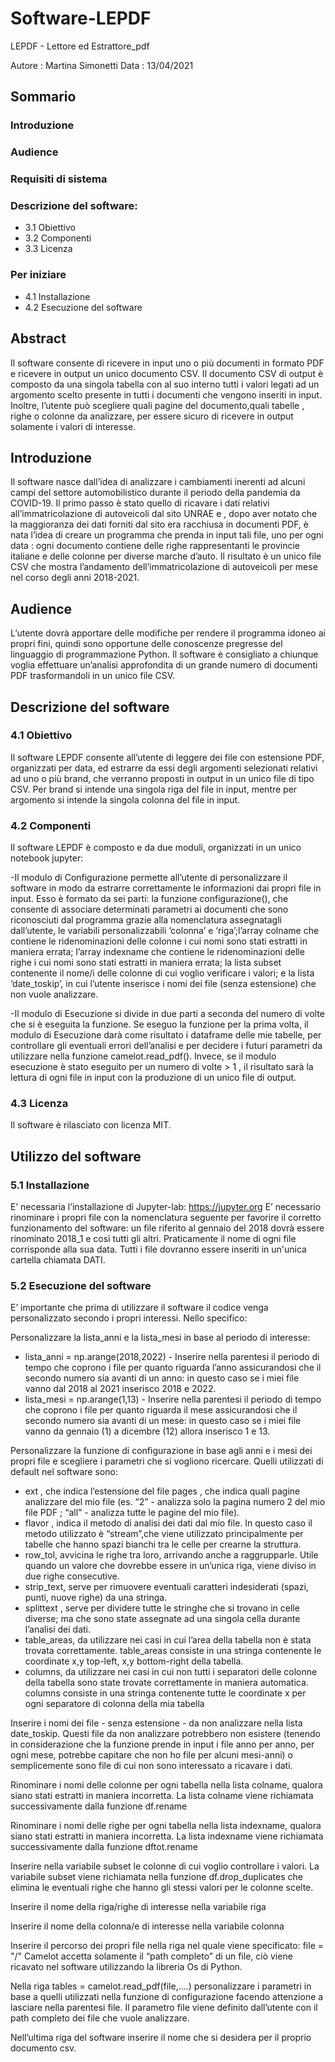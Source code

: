 # Software-LEPDF

LEPDF - Lettore ed Estrattore_pdf

Autore : Martina Simonetti
Data : 13/04/2021


## Sommario

### Introduzione
### Audience
### Requisiti di sistema
### Descrizione del software:
- 3.1 Obiettivo
- 3.2 Componenti
- 3.3 Licenza
### Per iniziare
- 4.1 Installazione
- 4.2 Esecuzione del software




## Abstract
Il software consente di ricevere in input uno o più documenti in formato PDF e ricevere in output un unico documento CSV. Il documento CSV di output è composto da una singola tabella con al suo interno tutti i valori legati ad un argomento scelto presente in tutti i documenti che vengono inseriti in input. Inoltre, l’utente può scegliere quali pagine del documento,quali tabelle , righe o colonne da analizzare, per essere sicuro di ricevere in output solamente i valori di interesse.

## Introduzione
Il software nasce dall’idea di analizzare i cambiamenti inerenti ad alcuni campi del settore automobilistico durante il periodo della pandemia da COVID-19. Il primo passo è stato quello di ricavare i dati relativi all’immatricolazione di autoveicoli dal sito UNRAE e , dopo aver notato che la maggioranza dei dati forniti dal sito era racchiusa in documenti PDF, è nata l’idea di creare un programma che prenda in input tali file, uno per ogni data : ogni documento contiene delle righe rappresentanti le provincie italiane e delle colonne per diverse marche d’auto. Il risultato è un unico file CSV che mostra l’andamento dell’immatricolazione di autoveicoli per mese nel corso degli anni 2018-2021.

## Audience
L’utente dovrà apportare delle modifiche per rendere il programma idoneo ai propri fini, quindi sono opportune delle conoscenze pregresse del linguaggio di programmazione Python. Il software è consigliato a chiunque voglia effettuare un’analisi approfondita di un grande numero di documenti PDF trasformandoli in un unico file CSV. 


## Descrizione del software
### 4.1 Obiettivo
Il software LEPDF consente all’utente di leggere dei file con estensione PDF, organizzati per data, ed estrarre da essi degli argomenti selezionati relativi ad uno o più brand, che verranno proposti in output in un unico file di tipo CSV. Per brand si intende una singola riga del file in input, mentre per argomento si intende la singola colonna del file in input.


### 4.2 Componenti
Il software LEPDF è composto e da due moduli, organizzati in un unico notebook jupyter:

-Il modulo di Configurazione permette all’utente di personalizzare il software in modo da estrarre correttamente le informazioni dai propri file in input. Esso è formato da sei parti: la funzione configurazione(), che consente di associare determinati parametri ai documenti che sono riconosciuti dal programma grazie alla nomenclatura assegnatagli dall’utente, le variabili personalizzabili ‘colonna’ e ‘riga’;l’array colname che contiene le ridenominazioni delle colonne i cui nomi sono stati estratti in maniera errata; l’array indexname che contiene le ridenominazioni delle righe i cui nomi sono stati estratti in maniera errata; la lista subset contenente il nome/i delle colonne di cui voglio verificare i valori; e  la lista ‘date_toskip’, in cui l’utente inserisce i nomi dei file (senza estensione) che non vuole analizzare.

-Il modulo di Esecuzione si divide in due parti a seconda del numero di volte che si è eseguita la funzione. Se eseguo la funzione per la prima volta, il modulo di Esecuzione darà come risultato i dataframe delle mie tabelle, per controllare gli eventuali errori dell’analisi e per decidere i futuri parametri da utilizzare nella funzione camelot.read_pdf().  Invece, se il modulo esecuzione è stato eseguito per un numero di volte > 1 , il risultato sarà la lettura di ogni file in input con la produzione di un unico file di output.



### 4.3 Licenza
Il software è rilasciato con licenza MIT.


## Utilizzo del software
### 5.1 Installazione
E’ necessaria l’installazione di Jupyter-lab: https://jupyter.org 
E’ necessario rinominare i propri file con la nomenclatura seguente per favorire il corretto funzionamento del software: un file riferito al gennaio del 2018 dovrà essere rinominato 2018_1 e così tutti gli altri. Praticamente il nome di ogni file corrisponde alla sua data. 
Tutti i file dovranno essere inseriti in un'unica cartella chiamata DATI.

### 5.2 Esecuzione del software
E’ importante che prima di utilizzare il software il codice venga personalizzato secondo i propri interessi. Nello specifico:

Personalizzare la lista_anni e la lista_mesi in base al periodo di interesse: 
-	lista_anni = np.arange(2018,2022) - Inserire nella parentesi il periodo di tempo che coprono i file per quanto riguarda l’anno assicurandosi che il secondo numero sia avanti di un anno: in questo caso se i miei file vanno dal 2018 al 2021 inserisco 2018 e 2022.
-	lista_mesi = np.arange(1,13) - Inserire nella parentesi il periodo di tempo che coprono i file per quanto riguarda il mese assicurandosi che il secondo numero sia avanti di un mese: in questo caso se i miei file vanno da gennaio (1) a dicembre (12)  allora inserisco 1 e 13.

Personalizzare la funzione di configurazione in base agli anni e i mesi dei propri file e scegliere i parametri che si vogliono ricercare. 
Quelli utilizzati di default nel software sono:
-	ext , che indica l’estensione del file 
pages , che indica quali pagine analizzare del mio file (es. “2” - analizza solo la pagina numero 2 del mio file PDF ; “all” - analizza tutte le pagine del mio file). 
-	flavor , indica il metodo di analisi dei dati dal mio file. In questo caso il metodo utilizzato è “stream”,che viene utilizzato principalmente per tabelle che hanno spazi bianchi tra le celle per crearne la struttura.
-	row_tol,  avvicina le righe tra loro, arrivando anche a raggrupparle. Utile quando un valore che dovrebbe essere in un’unica riga, viene diviso in due righe consecutive.
-	strip_text,  serve per rimuovere eventuali caratteri indesiderati (spazi, punti, nuove righe) da una stringa.
-	splittext , serve per dividere tutte le stringhe che si trovano in celle diverse; ma che sono state assegnate ad una singola cella durante l’analisi dei dati.
-	table_areas, da utilizzare nei casi in cui l’area della tabella non è stata trovata correttamente. table_areas consiste in una stringa contenente le coordinate x,y top-left, 	x,y bottom-right della tabella. 
-	columns, da utilizzare nei casi in cui non tutti i separatori delle colonne della tabella sono state trovate correttamente in maniera automatica. columns consiste in una stringa contenente tutte le coordinate x per ogni separatore di colonna della mia tabella

Inserire i nomi dei file - senza estensione - da non analizzare nella lista date_toskip. Questi file da non analizzare potrebbero non esistere (tenendo in considerazione che la funzione prende in input i file anno per anno, per ogni mese, potrebbe capitare che non ho file per alcuni mesi-anni) o semplicemente sono file di cui non sono interessato a ricavare i dati. 

Rinominare i nomi delle colonne per ogni tabella nella lista colname, qualora siano stati estratti in maniera incorretta.  La lista colname viene richiamata successivamente dalla funzione df.rename

Rinominare i nomi delle righe per ogni tabella nella lista indexname, qualora siano stati estratti in maniera incorretta.  La lista indexname viene richiamata successivamente dalla funzione dftot.rename

Inserire nella variabile subset le colonne di cui voglio controllare i valori. La variabile subset viene richiamata nella funzione df.drop_duplicates che elimina le eventuali righe che hanno gli stessi valori per le colonne scelte.

Inserire il nome della riga/righe di interesse nella variabile riga 

Inserire il nome della colonna/e di interesse nella variabile colonna

Inserire il percorso dei propri file nella riga nel quale viene specificato:  file = "/"
Camelot accetta solamente il “path completo” di un file, ciò viene ricavato nel software utilizzando la libreria Os di Python.

Nella riga tables = camelot.read_pdf(file,....) personalizzare i parametri in base a quelli utilizzati nella funzione di configurazione facendo attenzione a lasciare nella parentesi file. Il parametro file viene definito dall’utente con il path completo dei file che vuole analizzare.

Nell’ultima riga del software inserire il nome che si desidera per il proprio documento csv.


